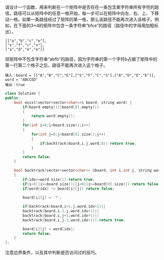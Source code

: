 请设计一个函数，用来判断在一个矩阵中是否存在一条包含某字符串所有字符的路径。路径可以从矩阵中的任意一格开始，每一步可以在矩阵中向左、右、上、下移动一格。如果一条路径经过了矩阵的某一格，那么该路径不能再次进入该格子。例如，在下面的3×4的矩阵中包含一条字符串“bfce”的路径（路径中的字母用加粗标出）。
```
[["a","b","c","e"],
["s","f","c","s"],
["a","d","e","e"]]
```
但矩阵中不包含字符串“abfb”的路径，因为字符串的第一个字符b占据了矩阵中的第一行第二个格子之后，路径不能再次进入这个格子。

```
输入：board = [["A","B","C","E"],["S","F","C","S"],["A","D","E","E"]], word = "ABCCED"
输出：true
```

```C++
class Solution {
public:
    bool exist(vector<vector<char>>& board, string word) {
        if(board.empty()||board[0].empty())
        {
            return word.empty();
        }
        for(int i=0;i<board.size();i++)
        {
            for(int j=0;j<board[0].size();j++)
            {
                if(backtrack(board,i,j,word,0)) return true;
            }
        }
        return false;
    }

    bool backtrack(vector<vector<char>> &board, int i,int j, string word, int idx)
    {
        if(idx==word.size()) return true;
        if(i<0||i>=board.size()||j<0||j>=board[0].size()) return false;
        if(word[idx] != board[i][j]) return false;
        
        board[i][j] = '*';

        if(backtrack(board,i+1,j,word,idx+1)||
        backtrack(board,i-1,j,word,idx+1)||
        backtrack(board,i,j+1,word,idx+1)||
        backtrack(board,i,j-1,word,idx+1)) return true;

        board[i][j] = word[idx];
        return false;
    }
};
```

注意边界条件，以及其中判断是否访问过的技巧。